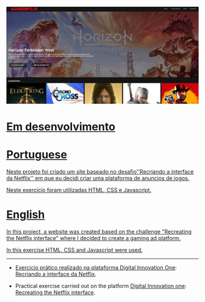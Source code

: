 <p align="center">
  <a href="https://HunterDrakar.github.io/Gamerflix/">
    <img 
         src="https://github.com/HunterDrakar/Gamerflix/blob/main/img/readme.jpg" 
         alt="Site Interface" 
    />
  <br />
  
  <h1>Em desenvolvimento</h1>

  <h1>Portuguese</h1>

  Neste projeto foi criado um site baseado no desafio''Recriando a interface da Netflix'' em que eu decidi criar uma plataforma de anuncios de jogos.

  Neste exercicio foram utilizadas HTML, CSS e Javascript.

  <h1>English</h1>

  In this project, a website was created based on the challenge "Recreating the Netflix interface" where I decided to create a gaming ad platform.

  In this exercise HTML, CSS and Javascript were used.

</p>

<hr />

- Exercicio prático realizado na plataforma [Digital Innovation One](https://web.digitalinnovation.one/home "Digital Innovation One"): [Recriando a interface da Netflix](https://web.dio.me/lab/recriando-a-interface-do-netflix/learning/a9150215-27d5-4a2c-8870-b1eb109e257a "Recriando a interface da netflix").

- Practical exercise carried out on the platform [Digital Innovation one](https://web.digitalinnovation.one/home "Digital Innovation One"): [Recreating the Netflix interface](https://web.dio.me/lab/recriando-a-interface-do-netflix/learning/a9150215-27d5-4a2c-8870-b1eb109e257a "Recreating the netflix interface").
